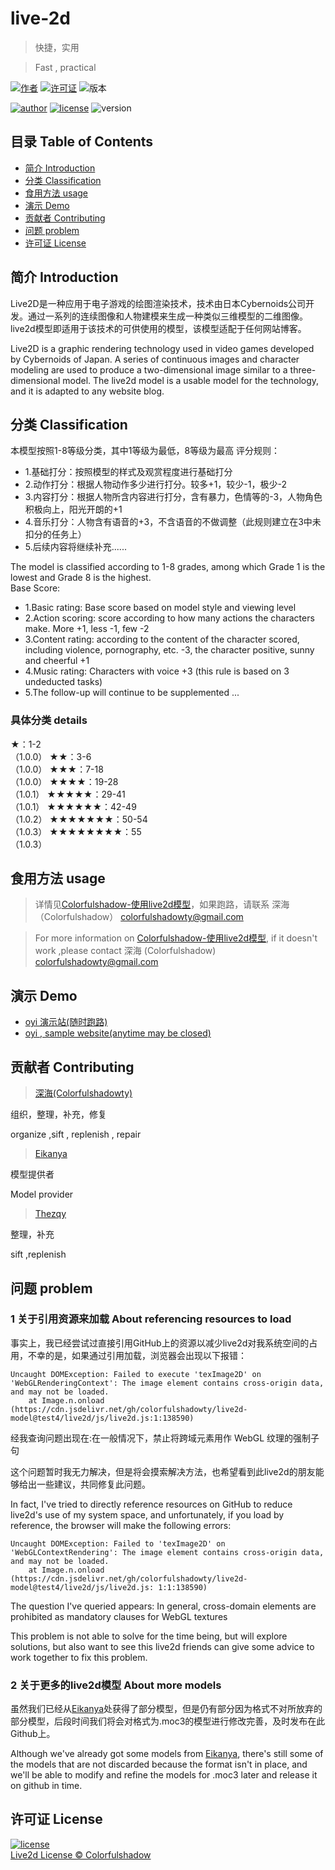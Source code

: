 # live-2d
>快捷，实用

>Fast , practical

[![作者](https://img.shields.io/badge/作者-Colorfulshadowty-blue.svg)](https://github.com/colorfulshadowty)
[![许可证](https://img.shields.io/badge/许可证-GPLv3-orange.svg)](LICENSE)
![版本](https://img.shields.io/badge/版本-1.0.0-green.svg)

[![author](https://img.shields.io/badge/Author-Colorfulshadowty-blue.svg)](https://github.com/colorfulshadowty)
[![license](https://img.shields.io/badge/License-GPLv3-orange.svg)](LICENSE)
![version](https://img.shields.io/badge/Version-1.0.0-green.svg)

## 目录 Table of Contents

- [简介 Introduction](#简介-Introduction)
- [分类 Classification](#分类-Classification)
- [食用方法 usage](#食用方法-usage)
- [演示 Demo](#演示-Demo)
- [贡献者 Contributing](#贡献者-contributing)
- [问题 problem](#问题-problem)
- [许可证 License](#许可证-license)

## 简介 Introduction

Live2D是一种应用于电子游戏的绘图渲染技术，技术由日本Cybernoids公司开发。通过一系列的连续图像和人物建模来生成一种类似三维模型的二维图像。live2d模型即适用于该技术的可供使用的模型，该模型适配于任何网站博客。</br>

Live2D is a graphic rendering technology used in video games developed by Cybernoids of Japan. A series of continuous images and character modeling are used to produce a two-dimensional image similar to a three-dimensional model. The live2d model is a usable model for the technology, and it is adapted to any website blog.</br>

## 分类 Classification

本模型按照1-8等级分类，其中1等级为最低，8等级为最高
评分规则：

- 1.基础打分：按照模型的样式及观赏程度进行基础打分</br>
- 2.动作打分：根据人物动作多少进行打分。较多+1，较少-1，极少-2</br>
- 3.内容打分：根据人物所含内容进行打分，含有暴力，色情等的-3，人物角色积极向上，阳光开朗的+1</br>
- 4.音乐打分：人物含有语音的+3，不含语音的不做调整（此规则建立在3中未扣分的任务上）</br>
- 5.后续内容将继续补充......</br>


The model is classified according to 1-8 grades, among which Grade 1 is the lowest and Grade 8 is the highest.</br>
Base Score:</br>

- 1.Basic rating: Base score based on model style and viewing level</br>
- 2.Action scoring: score according to how many actions the characters make. More +1, less -1, few -2</br>
- 3.Content rating: according to the content of the character scored, including violence, pornography, etc. -3, the character positive, sunny and cheerful +1</br>
- 4.Music rating: Characters with voice +3 (this rule is based on 3 undeducted tasks)</br>
- 5.The follow-up will continue to be supplemented ...</br>

### 具体分类 details

★：1-2</br>（1.0.0）
★★：3-6</br>（1.0.0）
★★★：7-18</br>（1.0.0）
★★★★：19-28</br>（1.0.1）
★★★★★：29-41</br>（1.0.1）
★★★★★★：42-49</br>（1.0.2）
★★★★★★★：50-54</br>（1.0.3）
★★★★★★★★：55</br>（1.0.3）

## 食用方法 usage

>详情见[Colorfulshadow-使用live2d模型](https://blog.oyi.me/live2d)，如果跑路，请联系 深海 （Colorfulshadow） colorfulshadowty@gmail.com

>For more information on [Colorfulshadow-使用live2d模型](https://blog.oyi.me/live2d), if it doesn't work ,please contact 深海 (Colorfulshadow) colorfulshadowty@gmail.com

## 演示 Demo

- [oyi 演示站(随时跑路)](https://sample.oyi.me)
- [oyi , sample website(anytime may be closed)](https://sample.oyi.me)

## 贡献者 Contributing

>[深海(Colorfulshadowty)](https://github.com/colorfulshadowty)

组织，整理，补充，修复</br>

organize ,sift , replenish , repair

>[Eikanya](https://github.com/Eikanya)

模型提供者</br>

Model provider

>[Thezqy](https://github.com/Thezqy )

整理，补充</br>

sift ,replenish

## 问题 problem
### 1 关于引用资源来加载 About referencing resources to load

事实上，我已经尝试过直接引用GitHub上的资源以减少live2d对我系统空间的占用，不幸的是，如果通过引用加载，浏览器会出现以下报错：</br>
```
Uncaught DOMException: Failed to execute 'texImage2D' on 'WebGLRenderingContext': The image element contains cross-origin data, and may not be loaded.
    at Image.n.onload (https://cdn.jsdelivr.net/gh/colorfulshadowty/live2d-model@test4/live2d/js/live2d.js:1:138590)
```
经我查询问题出现在:在一般情况下，禁止将跨域元素用作 WebGL 纹理的强制子句</br>

这个问题暂时我无力解决，但是将会摸索解决方法，也希望看到此live2d的朋友能够给出一些建议，共同修复此问题。</br>

In fact, I've tried to directly reference resources on GitHub to reduce live2d's use of my system space, and unfortunately, if you load by reference, the browser will make the following errors:</br>
```
Uncaught DOMException: Failed to 'texImage2D' on 'WebGLContextRendering': The image element contains cross-origin data, and may not be loaded.
    at Image.n.onload (https://cdn.jsdelivr.net/gh/colorfulshadowty/live2d-model@test4/live2d/js/live2d.js: 1:1:138590)
```
The question I've queried appears: In general, cross-domain elements are prohibited as mandatory clauses for WebGL textures</br>

This problem is not able to solve for the time being, but will explore solutions, but also want to see this live2d friends can give some advice to work together to fix this problem.</br>

### 2 关于更多的live2d模型 About more models

虽然我们已经从[Eikanya](https://github.com/Eikanya)处获得了部分模型，但是仍有部分因为格式不对所放弃的部分模型，后段时间我们将会对格式为.moc3的模型进行修改完善，及时发布在此Github上。</br>

Although we've already got some models from [Eikanya](https://github.com/Eikanya), there's still some of the models that are not discarded because the format isn't in place, and we'll be able to modify and refine the models for .moc3 later and release it on github in time.</br>

## 许可证 License

[![license](https://img.shields.io/badge/License-GPLv3-orange.svg)](LICENSE)</br>
[Live2d License © Colorfulshadow](LICENSE)
